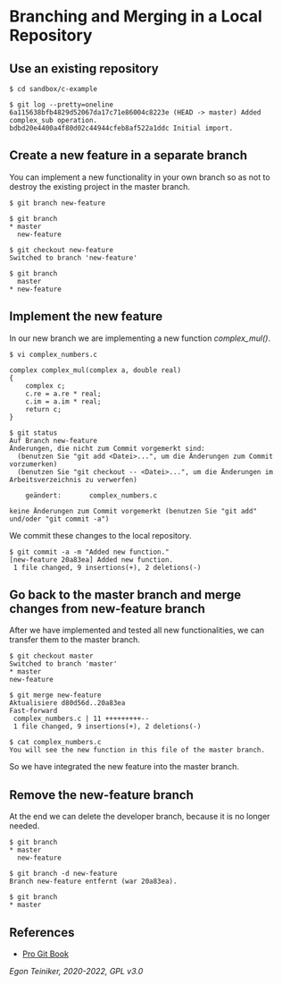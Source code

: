 # Branching and Merging in a Local Repository


## Use an existing repository

```
$ cd sandbox/c-example

$ git log --pretty=oneline
6a115638bfb4829d52067da17c71e86004c8223e (HEAD -> master) Added complex_sub operation.
bdbd20e4400a4f80d02c44944cfeb8af522a1ddc Initial import.
```


## Create a new feature in a separate branch

You can implement a new functionality in your own branch so as not to 
destroy the existing project in the master branch.

```
$ git branch new-feature

$ git branch
* master
  new-feature

$ git checkout new-feature
Switched to branch 'new-feature'

$ git branch
  master
* new-feature
```

## Implement the new feature

In our new branch we are implementing a new function *complex_mul()*.

```
$ vi complex_numbers.c 

complex complex_mul(complex a, double real)
{
	complex c;
    c.re = a.re * real;
    c.im = a.im * real;
    return c;
}
```

```
$ git status 
Auf Branch new-feature
Änderungen, die nicht zum Commit vorgemerkt sind:
  (benutzen Sie "git add <Datei>...", um die Änderungen zum Commit vorzumerken)
  (benutzen Sie "git checkout -- <Datei>...", um die Änderungen im Arbeitsverzeichnis zu verwerfen)

	geändert:       complex_numbers.c

keine Änderungen zum Commit vorgemerkt (benutzen Sie "git add" und/oder "git commit -a")
```

We commit these changes to the local repository.
```
$ git commit -a -m "Added new function."
[new-feature 20a83ea] Added new function.
 1 file changed, 9 insertions(+), 2 deletions(-)
```


## Go back to the master branch and merge changes from new-feature branch

After we have implemented and tested all new functionalities, we can 
transfer them to the master branch.

```
$ git checkout master
Switched to branch 'master'
* master
new-feature

$ git merge new-feature
Aktualisiere d80d56d..20a83ea
Fast-forward
 complex_numbers.c | 11 +++++++++--
 1 file changed, 9 insertions(+), 2 deletions(-)
```

```
$ cat complex_numbers.c
You will see the new function in this file of the master branch.
```

So we have integrated the new feature into the master branch.


## Remove the new-feature branch

At the end we can delete the developer branch, because it is no longer 
needed.

```
$ git branch
* master
  new-feature

$ git branch -d new-feature
Branch new-feature entfernt (war 20a83ea).

$ git branch
* master
```

## References
* [Pro Git Book](https://git-scm.com/book/en/v2)

*Egon Teiniker, 2020-2022, GPL v3.0*
